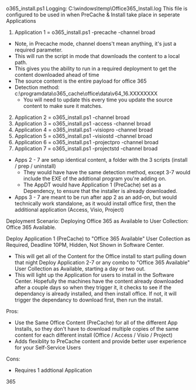 o365_install.ps1
Logging: C:\windows\temp\Office365_Install.log
This file is configured to be used in when PreCache & Install take place in seperate Applications
1. Application 1 = o365_install.ps1 -precache -channel broad  
- Note, in Precache mode, channel doens't mean anything, it's just a required parameter.
- This will run the script in mode that downloads the content to a local path.
- This gives you the ability to run in a required deployment to get the content downloaded ahead of time
- The source content is the entire payload for office 365
- Detection method: c:\programdata\o365_cache\office\data\v64_16.XXXXXXXX
  - You will need to update this every time you update the source content to make sure it matches.
  
2. Application 2 = o365_install.ps1 -channel broad 
3. Application 3 = o365_install.ps1 -access -channel broad
4. Application 4 = o365_install.ps1 -visiopro -channel broad
5. Application 5 = o365_install.ps1 -visiostd -channel broad
6. Application 6 = o365_install.ps1 -projectpro -channel broad
7. Application 7 = o365_install.ps1 -projectstd -channel broad

- Apps 2 - 7 are setup identical content, a folder with the 3 scripts (install / prep / uninstall)
  - They would have have the same detection method, except 3-7 would include the EXE of the addtional program you're adding on.
  - The AppDT would have Application 1 (PreCache) set as a Dependency, to ensure that the installer is already downloaded.
- Apps 3 - 7 are meant to be run after app 2 as an add-on, but would technically work standalone, as it would install office first, then the additional application (Access, Visio, Project)


Deployment Scenario:  Deploying Office 365 as Available to User Collection: Office 365 Available.

Deploy Application 1 (PreCache) to "Office 365 Available" User Collection as Required, Deadline 10PM, Hidden, Not Shown in Software Center.
 - This will get all of the Content for the Office install to start pulling down that night
Deploy Application 2-7 or any combo to "Office 365 Available" User Collection as Available, starting a day or two out.
 - This will light up the Application for users to install in the Software Center.  Hopefully the machines have the content already downloaded after a couple days so when they trigger it, it checks to see if the dependancy is already installed, and then install office.  If not, it will trigger the dependancy to download first, then run the install.
 
Pros:
- Use the Same Office Content (PreCache) for all of the different App Installs, so they don't have to download multiple copies of the same content for each different install (Office / Access / Visio / Project)
- Adds flexiblity to PreCache content and provide better user experience for your Self-Service Users

Cons:
- Requires 1 addtional Application


365
